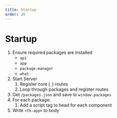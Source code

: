 ```yaml
---
title: Startup
order: 20
---
```


# Startup

1. Ensure required packages are installed
    - `api`
    - `app`
    - `package-manager`
    - `what`
1. Start Server
    1. Register core (`_`) routes
    1. Loop through packages and register routes
1. Get `/packages.json` and save to `window.packages`
1. For each package:
    1. Add a script tag to head for each component
1. Write `<th-app>` to body
